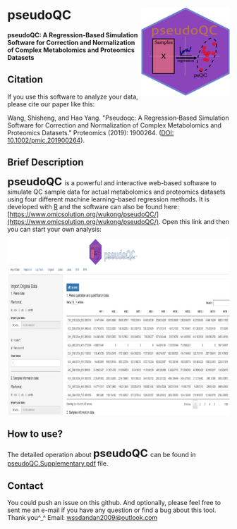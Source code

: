 # pseudoQC<img src="www/pseudoQC_original.jpg" align="right" height="200" width="200"/>
#### pseudoQC: A Regression-Based Simulation Software for Correction and Normalization of Complex Metabolomics and Proteomics Datasets

## Citation
If you use this software to analyze your data, please cite our paper like this:

Wang, Shisheng, and Hao Yang. "Pseudoqc: A Regression‐Based Simulation Software for Correction and Normalization of Complex Metabolomics and Proteomics Datasets." Proteomics (2019): 1900264. ([DOI: 10.1002/pmic.201900264](https://doi.org/10.1002/pmic.201900264)).

## Brief Description
**<font size='5'> pseudoQC </font>** is a powerful and interactive web-based software to simulate QC sample data for actual metabolomics and proteomics datasets using four different machine learning–based regression methods. It is developed with [R](https://www.r-project.org/) and the software can also be found here: [https://www.omicsolution.org/wukong/pseudoQC/](https://www.omicsolution.org/wukong/pseudoQC/). Open this link and then you can start your own analysis:

<img src="www/shouye.jpg" align="center" height="400" width="800"/>

## How to use?
The detailed operation about **<font size='5'> pseudoQC </font>** can be found in [pseudoQC.Supplementary.pdf](https://github.com/qade544/pseudoQC/blob/master/pseudoQC.Supplementary.pdf) file.

## Contact
You could push an issue on this github. And optionally, please feel free to sent me an e-mail if you have any question or find a bug about this tool. Thank you^_^
Email: wssdandan2009@outlook.com
